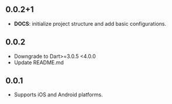 ## 0.0.2+1

 - **DOCS**: initialize project structure and add basic configurations.

## 0.0.2

* Downgrade to Dart>=3.0.5 <4.0.0
* Update README.md

## 0.0.1

* Supports iOS and Android platforms.